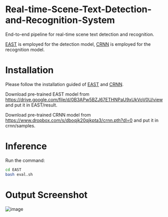 # Real-time-Scene-Text-Detection-and-Recognition-System
End-to-end pipeline for real-time scene text detection and recognition.

[EAST](https://github.com/argman/EAST) is employed for the detection model, [CRNN](https://github.com/meijieru/crnn.pytorch) is employed for the recognition model.


# Installation
Please follow the installation guided of [EAST](https://github.com/argman/EAST) and [CRNN](https://github.com/meijieru/crnn.pytorch).

Download pre-trained EAST model from https://drive.google.com/file/d/0B3APw5BZJ67ETHNPaU9xUkVoV0U/view and put it in EAST/result.

Download pre-trained CRNN model from https://www.dropbox.com/s/dboqjk20qjkpta3/crnn.pth?dl=0 and put it in crnn/samples.

# Inference
Run the command:
````bash
cd EAST
bash eval.sh
````

# Output Screenshot
![image]()

